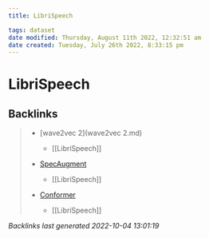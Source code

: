 ```yaml
---
title: LibriSpeech

tags: dataset 
date modified: Thursday, August 11th 2022, 12:32:51 am
date created: Tuesday, July 26th 2022, 8:33:15 pm
---
```


# LibriSpeech

## Backlinks

> - [wave2vec 2](wave2vec 2.md)
>   - [[LibriSpeech]]
>    
> - [SpecAugment](SpecAugment.md)
>   - [[LibriSpeech]]
>    
> - [Conformer](Conformer.md)
>   - [[LibriSpeech]]

_Backlinks last generated 2022-10-04 13:01:19_

